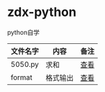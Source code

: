# zdx-python
python自学

|文件名字|内容|备注|
|----------|----|----|
|5050.py|求和|[查看](https://github.com/swukihappy/zdx-python/blob/master/5050.py)|
|format|格式输出|[查看](https://github.com/swukihappy/zdx-python/blob/master/format.py)|
